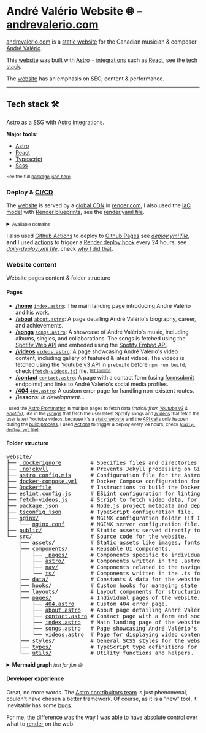 # André Valério Website 🌐  – [andrevalerio.com][1]

[andrevalerio.com][1] is a [static website][gl-static-page] for the Canadian musician & composer [André Valério][2].

This [website][1] was built with [Astro][astro] + [integrations][astro-integrations] such as [React][react], see the [tech stack](#tech-stack- "Development tools").

The [website][1] has an emphasis on SEO, content & performance.

---

## Tech stack 🛠️

[Astro][astro] as a [SSG](https://developer.mozilla.org/en-US/docs/Glossary/SSG "Static Site Generator mozilla") with [Astro integrations][astro-integrations].

**Major tools**:

- [Astro][astro]
- [React][react]
- [Typescript](https://www.typescriptlang.org/)
- [Sass](https://sass-lang.com/)

<small>See the full [package.json here](./website/package.json)</small>

### Deploy & [CI/CD](https://github.com/resources/articles/devops/ci-cd)

The [website][1] is served by a [global CDN](https://render.com/docs/static-sites#global-cdn) in [render.com](https://render.com/ "Render plataform (Web-Host)"), I also used the [IaC model](https://aws.amazon.com/what-is/iac/ "Infraestructure as Code model (AWS)") with [Render blueprints](https://render.com/docs/infrastructure-as-code "Render.com blueprints Docs"), see the [render.yaml file](./render.yaml).

<details>
    <summary><small>Available domains</small></summary>
    <br>
    <ul>
        <li><a href="https://andrevalerio.com/" title="Registered domain">andrevalerio.com</a></li>
        <li><a href="https://andrevalerio.onrender.com/" title="Render.com domain">andrevalerio.onrender.com</a></li>
        <li><a href="https://adrianolmrs.github.io/AndreValerio/" title="Github Pages domain">adrianolmrs.github.io/AndreValerio</a> <small><b>(Not working as expected)</b></small></li>
    </ul>
</details>

I also used [Github Actions][github-actions] to deploy to [Github Pages](https://pages.github.com/ "Github Pages") see _[deploy.yml file](./.github/workflows/deploy.yml)_, **and** I used [actions][github-actions] to trigger a [Render deploy hook](https://render.com/docs/deploy-hooks) every 24 hours, see _[daily-deploy.yml file](./.github/workflows/daily-deploy.yml)_, check [why I did that](#pages).

### Website content

Website pages content & folder structure

#### Pages

- **[/home][1]** [`index.astro`](./website/src/pages/index.astro): The main landing page introducing André Valério and his work.
- **[/about][about]** [`about.astro`](./website/src/pages/about.astro): A page detailing André Valério's biography, career, and achievements.
- **[/songs][songs]** [`songs.astro`](./website/src/pages/songs.astro): A showcase of André Valério's music, including albums, singles, and collaborations.  The songs is fetched using the [Spotify Web API](https://developer.spotify.com/documentation/web-api "Spotify Web API Overview") and embeded using the [Spotify Embed API](https://developer.spotify.com/documentation/embeds "Spotify Embed API Overview").
- **[/videos][videos]** [`videos.astro`](./website/src/pages/videos.astro): A page showcasing André Valério's video content, including gallery of featured & latest videos.  The videos is fetched using the [Youtube v3 API][YT-API] in `prebuild` before `npm run build`, check [(`fetch-videos.js`)](./website/fetch-videos.js) file. <sup><sub>[GIT Commit][Commit-prebuild]</sub></sup>
- **[/contact][contact]** [`contact.astro`](./website/src/pages/contact.astro): A page with a contact form (using [formsubmit](https://formsubmit.co/ "Formsubmit home page") endpoints) and links to André Valério's social media profiles.
- **[/404][error404]** [`404.astro`](./website/src/pages/404.astro): A custom error page for handling non-existent routes.
- **/lessons**: _In development..._

<small>I used the [Astro Frontmatter](https://docs.astro.build/en/guides/cms/frontmatter-cms/) in multiple pages to fetch data _(mainly from [Youtube v3][YT-API] & [Spotify][Spotify-API])_, like in the [/songs][songs] that fetch the user latest Spotify songs and [/videos][videos] that fetch the user latest Youtube videos, because it's a [static website][gl-static-page] and the [API calls](https://developer.mozilla.org/en-US/docs/Learn_web_development/Extensions/Client-side_APIs/Introduction "API Calls MDN reference") only happen during the [build process](https://medium.com/@olganedelcuam/npm-build-a-deep-dive-into-the-build-process-51758b48fbf8 "Medium Article about build"), I used [Actions][github-actions] to trigger a deploy every 24 hours, check [(`daily-deploy.yml` file)](./.github/workflows/daily-deploy.yml).</small>

#### Folder structure

<pre>
<a href="./website/">website/</a>
├── <a href="./website/.dockerignore">.dockerignore</a>         # Specifies files and directories to ignore in Docker builds.
├── <a href="./website/.nojekyll">.nojekyll</a>             # Prevents Jekyll processing on GitHub Pages.
├── <a href="./website/astro.config.mjs">astro.config.mjs</a>      # Configuration file for the Astro framework.
├── <a href="./website/docker-compose.yml">docker-compose.yml</a>    # Docker Compose configuration for multi-container applications.
├── <a href="./website/Dockerfile">Dockerfile</a>            # Instructions to build the Docker image for the project.
├── <a href="./website/eslint.config.js">eslint.config.js</a>      # ESLint configuration for linting JavaScript/TypeScript files.
├── <a href="./website/fetch-videos.js">fetch-videos.js</a>       # Script to fetch video data, for the /videos page (used in prebuild).
├── <a href="./website/package.json">package.json</a>          # Node.js project metadata and dependencies.
├── <a href="./website/tsconfig.json">tsconfig.json</a>         # TypeScript configuration file.
├── <a href="./website/nginx/">nginx/</a>                # NGINX configuration folder (if I want to deploy w/ Docker).
│   └── <a href="./website/nginx/nginx.conf">nginx.conf</a>        # NGINX server configuration file.
├── <a href="./website/public/">public/</a>               # Static assets served directly to the client (e.g., images, fonts).
└── <a href="./website/src/">src/</a>                  # Source code for the website.
    ├── <a href="./website/src/assets/">assets/</a>           # Static assets like images, fonts, and other media.
    ├── <a href="./website/src/components/">components/</a>       # Reusable UI components.
    │   ├── <a href="./website/src/components/_pages/">_pages/</a>       # Components specific to individual pages.
    │   ├── <a href="./website/src/components/astro/">astro/</a>        # Components written in the .astro format.
    │   ├── <a href="./website/src/components/nav/">nav/</a>          # Components related to the navigation bar.
    │   └── <a href="./website/src/components/ts/">ts/</a>           # Components written in the .ts format.
    ├── <a href="./website/src/data/">data/</a>             # Constants & data for the website.
    ├── <a href="./website/src/hooks/">hooks/</a>            # Custom hooks for managing state or logic.
    ├── <a href="./website/src/layouts/">layouts/</a>          # Layout components for structuring pages.
    ├── <a href="./website/src/pages/">pages/</a>            # Individual pages of the website.
    │   ├── <a href="./website/src/pages/404.astro">404.astro</a>     # Custom 404 error page.
    │   ├── <a href="./website/src/pages/about.astro">about.astro</a>   # About page detailing André Valério's biography.
    │   ├── <a href="./website/src/pages/contact.astro">contact.astro</a> # Contact page with a form and social media links.
    │   ├── <a href="./website/src/pages/index.astro">index.astro</a>   # Main landing page of the website.
    │   ├── <a href="./website/src/pages/songs.astro">songs.astro</a>   # Page showcasing André Valério's music.
    │   └── <a href="./website/src/pages/videos.astro">videos.astro</a>  # Page for displaying video content.
    ├── <a href="./website/src/styles/">styles/</a>           # General SCSS styles for the website.
    ├── <a href="./website/src/types/">types/</a>            # TypeScript type definitions for the project.
    └── <a href="./website/src/utils/">utils/</a>            # Utility functions and helpers.
</pre>

<details><summary><strong>Mermaid graph</strong> <small><i>just for fun 😁</i></small></summary>
<br>

```mermaid
%% Folder Structure
graph TD
    A["website/"]
    A --> B[".dockerignore"]
    A --> C[".env"]
    A --> D[".nojekyll"]
    A --> E["astro.config.mjs"]
    A --> F["docker-compose.yml"]
    A --> G["Dockerfile"]
    A --> H["eslint.config.js"]
    A --> I["fetch-videos.js"]
    A --> J["package.json"]
    A --> K["tsconfig.json"]

    A --> L["nginx/"]
    L --> L1["nginx.conf"]

    A --> M["public/"]

    A --> N["src/"]
    N --> N1["assets/"]
    N --> N2["components/"]
    N --> N3["data/"]
    N --> N4["hooks/"]
    N --> N5["layouts/"]
    N --> N6["pages/"]
    N --> N7["styles/"]
    N --> N8["types/"]
    N --> N9["utils/"]

    N2 --> N21["_pages/"]
    N2 --> N22["astro/"]
    N2 --> N23["nav/"]
    N2 --> N24["ts/"]

    N6 --> N61["404.astro"]
    N6 --> N62["about.astro"]
    N6 --> N63["contact.astro"]
    N6 --> N64["index.astro"]
    N6 --> N65["songs.astro"]
    N6 --> N66["videos.astro"]
```
<br></details>

#### Developer experience

Great, no more words.  The [Astro contribuitors team](https://docs.astro.build/en/contribute/#our-contributors) is just phenomenal, couldn't have chosen a better framework.
Of course, as it is a "new" tool, it inevitably has some [bugs](https://github.com/withastro/astro/issues/ "Astro github issues").

For me, the difference was the way I was able to have absolute control over what to [render](https://docs.astro.build/en/concepts/islands/ "Astro islands architecture") on the web.

[1]: https://andrevalerio.com/ "André Valério website"
[about]: https://andrevalerio.com/about/ "André Valério About page"
[songs]: https://andrevalerio.com/songs/ "André Valério Spotify Songs"
[videos]: https://andrevalerio.com/songs/ "André Valério Youtube Videos"
[contact]: https://andrevalerio.com/contact/ "André Valério Contact page"
[error404]: https://andrevalerio.com/404.html "André Valério 404 page"
[2]: https://g.co/kgs/Djfi9FM "André Valério knowledge panel"
[astro]: https://astro.build/ "Astro framework"
[astro-integrations]: https://astro.build/integrations/ "Astro integrations"
[react]: https://react.dev/ "React framework"
[github-actions]: https://github.com/features/actions "Github Actions"
[YT-API]: https://developers.google.com/youtube/v3/docs "Youtube v3 API Documentation"
[Spotify-API]: https://developer.spotify.com/ "Spotify Developer introduction"
[Commit-prebuild]: https://github.com/AdrianoLMRS/AndreValerio/commit/8e96b849d779791bc017610896c1febb69537c02#diff-3d62ff5b75ea06afd756cd96c43165f01b0251a7f253227fef99b35bbd0e5befR1 "fetch-videos.js file commit"
[gl-static-page]: https://en.wikipedia.org/wiki/Static_web_page "Wikipedia Static web page"
